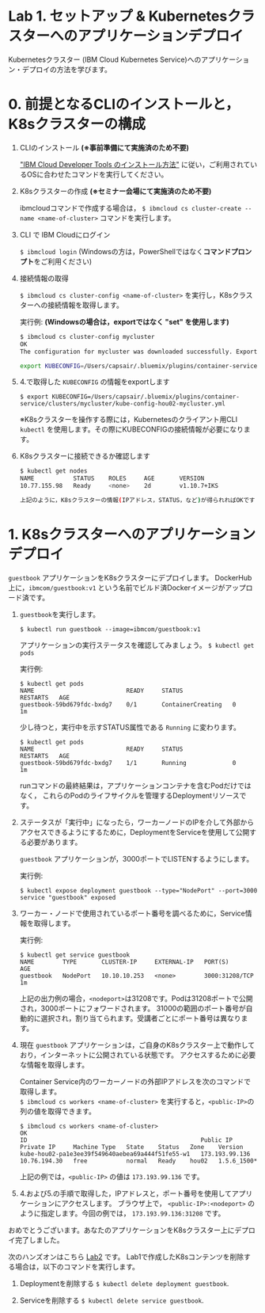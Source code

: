 # Lab 1. セットアップ & Kubernetesクラスターへのアプリケーションデプロイ

Kubernetesクラスター (IBM Cloud Kubernetes Service)へのアプリケーション・デプロイの方法を学びます。

# 0. 前提となるCLIのインストールと，K8sクラスターの構成

1. CLIのインストール **(※事前準備にて実施済のため不要)**

    ["IBM Cloud Developer Tools のインストール方法"](https://console.bluemix.net/docs/cli/index.html#overview) に従い，ご利用されているOSに合わせたコマンドを実行してください。

2. K8sクラスターの作成 **(※セミナー会場にて実施済のため不要)**

    ibmcloudコマンドで作成する場合は， `$ ibmcloud cs cluster-create --name <name-of-cluster>` コマンドを実行します。

3. CLI で IBM Cloudにログイン

    `$ ibmcloud login` (Windowsの方は，PowerShellではなく**コマンドプロンプト**をご利用ください)

4. 接続情報の取得
   
    `$ ibmcloud cs cluster-config <name-of-cluster>` を実行し，K8sクラスターへの接続情報を取得します。

    実行例: **(Windowsの場合は，exportではなく "set" を使用します)**

    ```bash.sh
    $ ibmcloud cs cluster-config mycluster
    OK
    The configuration for mycluster was downloaded successfully. Export environment variables to start using Kubernetes.

    export KUBECONFIG=/Users/capsair/.bluemix/plugins/container-service/clusters/mycluster/kube-config-hou02-mycluster.yml
    ```
 
5. 4.で取得した `KUBECONFIG` の情報をexportします

    `$ export KUBECONFIG=/Users/capsair/.bluemix/plugins/container-service/clusters/mycluster/kube-config-hou02-mycluster.yml`

    ※K8sクラスターを操作する際には，Kubernetesのクライアント用CLI `kubectl` を使用します。その際にKUBECONFIGの接続情報が必要になります。

6. K8sクラスターに接続できるか確認します
    
    ```bash.sh
    $ kubectl get nodes
    NAME           STATUS    ROLES     AGE       VERSION
    10.77.155.98   Ready     <none>    2d        v1.10.7+IKS
    
    上記のように，K8sクラスターの情報(IPアドレス，STATUS，など)が得られればOKです
    ```

# 1. K8sクラスターへのアプリケーションデプロイ

`guestbook` アプリケーションをK8sクラスターにデプロイします。
DockerHub上に，`ibmcom/guestbook:v1` という名前でビルド済Dockerイメージがアップロード済です。

1. `guestbook`を実行します。

   ```$ kubectl run guestbook --image=ibmcom/guestbook:v1```

   アプリケーションの実行ステータスを確認してみましょう。
   `$ kubectl get pods`

   実行例:

   ```console
   $ kubectl get pods
   NAME                          READY     STATUS              RESTARTS   AGE
   guestbook-59bd679fdc-bxdg7    0/1       ContainerCreating   0          1m
   ```
   少し待つと，実行中を示すSTATUS属性である `Running` に変わります。
   
   ```console
   $ kubectl get pods
   NAME                          READY     STATUS              RESTARTS   AGE
   guestbook-59bd679fdc-bxdg7    1/1       Running             0          1m
   ```
   
   runコマンドの最終結果は，アプリケーションコンテナを含むPodだけではなく，
   これらのPodのライフサイクルを管理するDeploymentリソースです。
 
   
3. ステータスが「実行中」になったら，ワーカーノードのIPを介して外部からアクセスできるようにするために，DeploymentをServiceを使用して公開する必要があります。

   `guestbook` アプリケーションが，3000ポートでLISTENするようにします。
   
   実行例:

   ```console
   $ kubectl expose deployment guestbook --type="NodePort" --port=3000
   service "guestbook" exposed
   ```

4. ワーカー・ノードで使用されているポート番号を調べるために，Service情報を取得します。
   
   実行例:

   ```console
   $ kubectl get service guestbook
   NAME        TYPE       CLUSTER-IP     EXTERNAL-IP   PORT(S)          AGE
   guestbook   NodePort   10.10.10.253   <none>        3000:31208/TCP   1m
   ```
   
   上記の出力例の場合，`<nodeport>`は31208です。Podは31208ポートで公開され，3000ポートにフォワードされます。
   31000の範囲のポート番号が自動的に選択され，割り当てられます。受講者ごとにポート番号は異なります。

5. 現在 `guestbook` アプリケーションは，ご自身のK8sクラスター上で動作しており，インターネットに公開されている状態です。
   アクセスするために必要な情報を取得します。

   Container Service内のワーカーノードの外部IPアドレスを次のコマンドで取得します。  
   `$ ibmcloud cs workers <name-of-cluster>` を実行すると，`<public-IP>`の列の値を取得できます。
   
   ```console
   $ ibmcloud cs workers <name-of-cluster>
   OK
   ID                                                 Public IP        Private IP     Machine Type   State    Status   Zone    Version  
   kube-hou02-pa1e3ee39f549640aebea69a444f51fe55-w1   173.193.99.136   10.76.194.30   free           normal   Ready    hou02   1.5.6_1500*
   ```
   
   上記の例では，`<public-IP>` の値は `173.193.99.136` です。
   
6. 4.および5.の手順で取得した，IPアドレスと，ポート番号を使用してアプリケーションにアクセスします。
   ブラウザ上で， `<public-IP>:<nodeport>` のように指定します。今回の例では， `173.193.99.136:31208` です。



おめでとうございます。あなたのアプリケーションをK8sクラスター上にデプロイ完了しました。

次のハンズオンはこちら [Lab2](../Lab2/README.md) です。 
Lab1で作成したK8sコンテンツを削除する場合は，以下のコマンドを実行します。

  1. Deploymentを削除する `$ kubectl delete deployment guestbook`.

  2. Serviceを削除する `$ kubectl delete service guestbook`.

